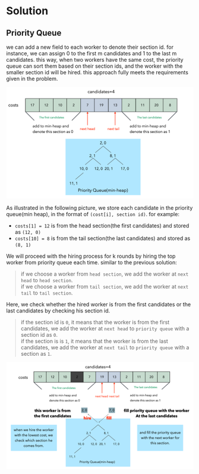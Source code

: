 # Solution

## Priority Queue

we can add a new field to each worker to denote their section id. for instance, we can assign 0 to the first m candidates and 1 to the last m candidates. this way, when two workers have the same cost, the priority queue can sort them based on their section ids, and the worker with the smaller section id will be hired. this approach fully meets the requirements given in the problem.  

![](priority_queue1.png)  

As illustrated in the following picture, we store each candidate in the priority queue(min heap), in the format of `(cost[i], section id)`. for example:  
- `costs[1] = 12` is from the head section(the first candidates) and stored as `(12, 0)`
- `costs[10] = 8` is from the tail section(the last candidates) and stored as `(8, 1)`  

We will proceed with the hiring process for k rounds by hiring the top worker from priority queue each time. similar to the previous solution:  
> if we choose a worker from `head section`, we add the worker at `next head` to `head section`.  
> if we choose a worker from `tail section`, we add the worker at `next tail` to `tail section`.  

Here, we check whether the hired worker is from the first candidates or the last candidates by checking his section id.  
> if the section id is `0`, it means that the worker is from the first candidates, we add the worker at `next head` to `priority queue` with a section id as `0`.   
> if the section is is `1`, it means that the worker is from the last candidates, we add the worker at `next tail` to `priority queue` with a section as `1`.  

![](priority_queue2.png)  
